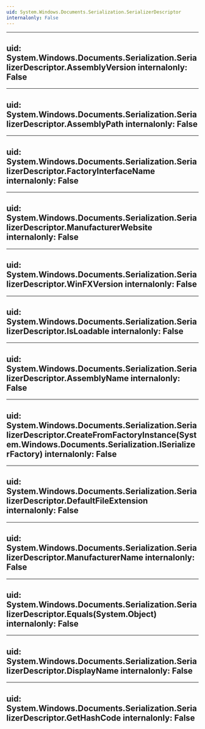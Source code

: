 ```yaml
---
uid: System.Windows.Documents.Serialization.SerializerDescriptor
internalonly: False
---
```


---
uid: System.Windows.Documents.Serialization.SerializerDescriptor.AssemblyVersion
internalonly: False
---

---
uid: System.Windows.Documents.Serialization.SerializerDescriptor.AssemblyPath
internalonly: False
---

---
uid: System.Windows.Documents.Serialization.SerializerDescriptor.FactoryInterfaceName
internalonly: False
---

---
uid: System.Windows.Documents.Serialization.SerializerDescriptor.ManufacturerWebsite
internalonly: False
---

---
uid: System.Windows.Documents.Serialization.SerializerDescriptor.WinFXVersion
internalonly: False
---

---
uid: System.Windows.Documents.Serialization.SerializerDescriptor.IsLoadable
internalonly: False
---

---
uid: System.Windows.Documents.Serialization.SerializerDescriptor.AssemblyName
internalonly: False
---

---
uid: System.Windows.Documents.Serialization.SerializerDescriptor.CreateFromFactoryInstance(System.Windows.Documents.Serialization.ISerializerFactory)
internalonly: False
---

---
uid: System.Windows.Documents.Serialization.SerializerDescriptor.DefaultFileExtension
internalonly: False
---

---
uid: System.Windows.Documents.Serialization.SerializerDescriptor.ManufacturerName
internalonly: False
---

---
uid: System.Windows.Documents.Serialization.SerializerDescriptor.Equals(System.Object)
internalonly: False
---

---
uid: System.Windows.Documents.Serialization.SerializerDescriptor.DisplayName
internalonly: False
---

---
uid: System.Windows.Documents.Serialization.SerializerDescriptor.GetHashCode
internalonly: False
---
